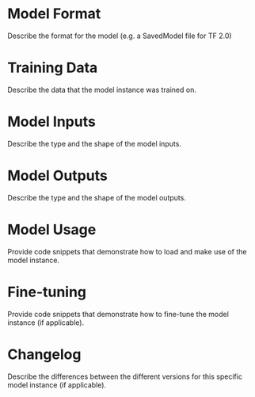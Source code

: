 # Model Format

Describe the format for the model (e.g. a SavedModel file for TF 2.0)

# Training Data

Describe the data that the model instance was trained on.

# Model Inputs

Describe the type and the shape of the model inputs.

# Model Outputs

Describe the type and the shape of the model outputs.

# Model Usage

Provide code snippets that demonstrate how to load and make use of the model instance.

# Fine-tuning

Provide code snippets that demonstrate how to fine-tune the model instance (if applicable).

# Changelog

Describe the differences between the different versions for this specific model instance (if applicable). 
